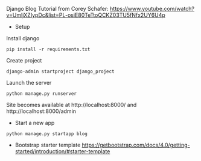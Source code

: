 Django Blog Tutorial from Corey Schafer: https://www.youtube.com/watch?v=UmljXZIypDc&list=PL-osiE80TeTtoQCKZ03TU5fNfx2UY6U4p

* Setup

Install django
```
pip install -r requirements.txt
```

Create project
```
django-admin startproject django_project
```

Launch the server
```
python manage.py runserver
```

Site becomes available at http://localhost:8000/ and http://localhost:8000/admin

* Start a new app

```
python manage.py startapp blog
```

* Bootstrap starter template
https://getbootstrap.com/docs/4.0/getting-started/introduction/#starter-template
